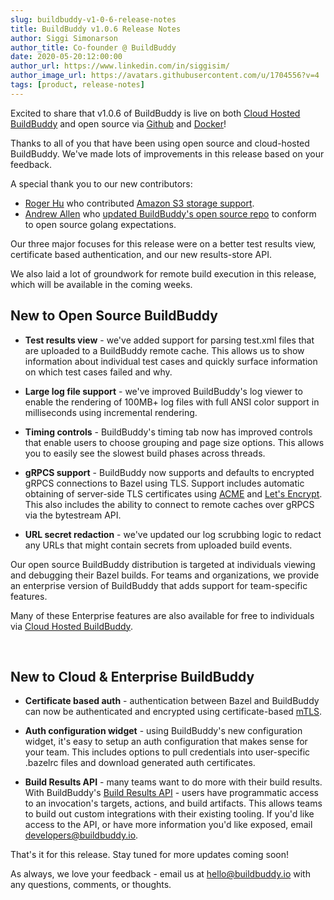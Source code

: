 ```yaml
---
slug: buildbuddy-v1-0-6-release-notes
title: BuildBuddy v1.0.6 Release Notes
author: Siggi Simonarson
author_title: Co-founder @ BuildBuddy
date: 2020-05-20:12:00:00
author_url: https://www.linkedin.com/in/siggisim/
author_image_url: https://avatars.githubusercontent.com/u/1704556?v=4
tags: [product, release-notes]
---
```


Excited to share that v1.0.6 of BuildBuddy is live on both [Cloud Hosted BuildBuddy](https://app.buildbuddy.io/) and open source via [Github](https://github.com/buildbuddy-io/buildbuddy) and [Docker](https://github.com/buildbuddy-io/buildbuddy/blob/master/SETUP.md#docker-image)!

Thanks to all of you that have been using open source and cloud-hosted BuildBuddy. We've made lots of improvements in this release based on your feedback.

A special thank you to our new contributors:

-   [Roger Hu](https://github.com/rogerhu) who contributed [Amazon S3 storage support](https://github.com/buildbuddy-io/buildbuddy/commit/8ba12398e448b457cdbd1e0c8913e9aba46323cb).
-   [Andrew Allen](https://github.com/achew22) who [updated BuildBuddy's open source repo](https://github.com/buildbuddy-io/buildbuddy/commit/59bee5228c7c3da9d0cdaba934fce2118e7e9adc) to conform to open source golang expectations.

Our three major focuses for this release were on a better test results view, certificate based authentication, and our new results-store API.

We also laid a lot of groundwork for remote build execution in this release, which will be available in the coming weeks.

New to Open Source BuildBuddy
-----------------------------

-   **Test results view** - we've added support for parsing test.xml files that are uploaded to a BuildBuddy remote cache. This allows us to show information about individual test cases and quickly surface information on which test cases failed and why.

-   **Large log file support** - we've improved BuildBuddy's log viewer to enable the rendering of 100MB+ log files with full ANSI color support in milliseconds using incremental rendering.

-   **Timing controls** - BuildBuddy's timing tab now has improved controls that enable users to choose grouping and page size options. This allows you to easily see the slowest build phases across threads.

-   **gRPCS support** - BuildBuddy now supports and defaults to encrypted gRPCS connections to Bazel using TLS. Support includes automatic obtaining of server-side TLS certificates using [ACME](https://en.wikipedia.org/wiki/Automated_Certificate_Management_Environment) and [Let's Encrypt](https://letsencrypt.org/). This also includes the ability to connect to remote caches over gRPCS via the bytestream API.
-   **URL secret redaction** - we've updated our log scrubbing logic to redact any URLs that might contain secrets from uploaded build events.

Our open source BuildBuddy distribution is targeted at individuals viewing and debugging their Bazel builds. For teams and organizations, we provide an enterprise version of BuildBuddy that adds support for team-specific features.

Many of these Enterprise features are also available for free to individuals via [Cloud Hosted BuildBuddy](https://app.buildbuddy.io/).

‍

New to Cloud & Enterprise BuildBuddy
------------------------------------

-   **Certificate based auth** - authentication between Bazel and BuildBuddy can now be authenticated and encrypted using certificate-based [mTLS](https://en.wikipedia.org/wiki/Mutual_authentication).
-   **Auth configuration widget** - using BuildBuddy's new configuration widget, it's easy to setup an auth configuration that makes sense for your team. This includes options to pull credentials into user-specific .bazelrc files and download generated auth certificates.

-   **Build Results API** - many teams want to do more with their build results. With BuildBuddy's [Build Results API](https://github.com/buildbuddy-io/buildbuddy/blob/master/proto/api/v1/service.proto) - users have programmatic access to an invocation's targets, actions, and build artifacts. This allows teams to build out custom integrations with their existing tooling. If you'd like access to the API, or have more information you'd like exposed, email [developers@buildbuddy.io](https://buildbuddy.io/blog/buildbuddy-v1-0-6-release-notes/developers@buildbuddy.io).

That's it for this release. Stay tuned for more updates coming soon!

As always, we love your feedback - email us at <hello@buildbuddy.io> with any questions, comments, or thoughts.